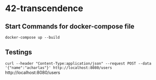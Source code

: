 # 42-transcendence

## Start Commands for docker-compose file
`docker-compose up --build`

## Testings
`curl --header "Content-Type:application/json" --request POST --data '{"name":"acharlas"}' http://localhost:8080/users`
http://localhost:8080/users

